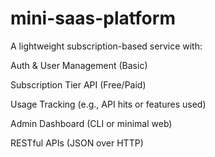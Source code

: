 # mini-saas-platform
A lightweight subscription-based service with:

Auth & User Management (Basic)

Subscription Tier API (Free/Paid)

Usage Tracking (e.g., API hits or features used)

Admin Dashboard (CLI or minimal web)

RESTful APIs (JSON over HTTP)
